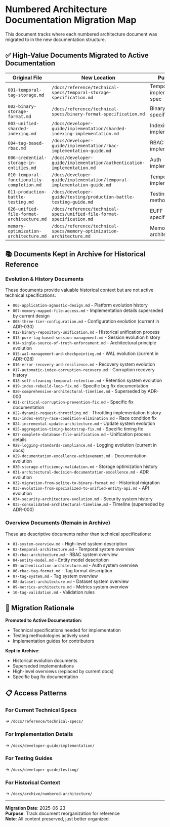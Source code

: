 # Numbered Architecture Documentation Migration Map

This document tracks where each numbered architecture document was migrated to in the new documentation structure.

## ✅ High-Value Documents Migrated to Active Documentation

| Original File | New Location | Purpose |
|--------------|--------------|---------|
| `001-temporal-tag-storage.md` | `/docs/reference/technical-specs/temporal-storage-specification.md` | Temporal implementation spec |
| `002-binary-storage-format.md` | `/docs/reference/technical-specs/binary-format-specification.md` | Binary format specification |
| `003-unified-sharded-indexing.md` | `/docs/developer-guide/implementation/sharded-indexing-implementation.md` | Indexing implementation |
| `004-tag-based-rbac.md` | `/docs/developer-guide/implementation/rbac-implementation-guide.md` | RBAC implementation |
| `006-credential-storage-in-entities.md` | `/docs/developer-guide/implementation/authentication-implementation.md` | Auth implementation |
| `010-temporal-functionality-completion.md` | `/docs/developer-guide/implementation/temporal-implementation-guide.md` | Temporal implementation |
| `011-production-battle-testing.md` | `/docs/developer-guide/testing/production-battle-testing-guide.md` | Testing methodology |
| `026-unified-file-format-architecture.md` | `/docs/reference/technical-specs/unified-file-format-specification.md` | EUFF specification |
| `memory-optimization-architecture.md` | `/docs/reference/technical-specs/memory-optimization-architecture.md` | Memory architecture |

## 📚 Documents Kept in Archive for Historical Reference

### Evolution & History Documents
These documents provide valuable historical context but are not active technical specifications:

- `005-application-agnostic-design.md` - Platform evolution history
- `007-memory-mapped-file-access.md` - Implementation details superseded by current design
- `008-three-tier-configuration.md` - Configuration evolution (current in ADR-030)
- `012-binary-repository-unification.md` - Historical unification process
- `013-pure-tag-based-session-management.md` - Session evolution history
- `014-single-source-of-truth-enforcement.md` - Architectural principle evolution
- `015-wal-management-and-checkpointing.md` - WAL evolution (current in ADR-028)
- `016-error-recovery-and-resilience.md` - Recovery system evolution
- `017-automatic-index-corruption-recovery.md` - Corruption recovery history
- `018-self-cleaning-temporal-retention.md` - Retention system evolution
- `019-index-rebuild-loop-fix.md` - Specific bug fix documentation
- `020-comprehensive-architectural-timeline.md` - Superseded by ADR-000
- `021-critical-corruption-prevention-fix.md` - Specific fix documentation
- `022-dynamic-request-throttling.md` - Throttling implementation history
- `023-index-entry-race-condition-elimination.md` - Race condition fix
- `024-incremental-update-architecture.md` - Update system evolution
- `025-aggregation-timing-bootstrap-fix.md` - Specific timing fix
- `027-complete-database-file-unification.md` - Unification process details
- `028-logging-standards-compliance.md` - Logging evolution (current in docs)
- `029-documentation-excellence-achievement.md` - Documentation evolution
- `030-storage-efficiency-validation.md` - Storage optimization history
- `031-architectural-decision-documentation-excellence.md` - ADR evolution
- `032-migration-from-sqlite-to-binary-format.md` - Historical migration
- `033-evolution-from-specialized-to-unified-entity-api.md` - API evolution
- `034-security-architecture-evolution.md` - Security system history
- `035-consolidated-architectural-timeline.md` - Timeline (superseded by ADR-000)

### Overview Documents (Remain in Archive)
These are descriptive documents rather than technical specifications:

- `01-system-overview.md` - High-level system description
- `02-temporal-architecture.md` - Temporal system overview
- `03-rbac-architecture.md` - RBAC system overview
- `04-entity-model.md` - Entity model description
- `05-authentication-architecture.md` - Auth system overview
- `06-rbac-tag-format.md` - Tag format description
- `07-tag-system.md` - Tag system overview
- `08-dataset-architecture.md` - Dataset system overview
- `09-metrics-architecture.md` - Metrics system overview
- `10-tag-validation.md` - Validation rules

## 🎯 Migration Rationale

**Promoted to Active Documentation**: 
- Technical specifications needed for implementation
- Testing methodologies actively used
- Implementation guides for contributors

**Kept in Archive**:
- Historical evolution documents
- Superseded implementations
- High-level overviews (replaced by current docs)
- Specific bug fix documentation

## 📋 Access Patterns

### For Current Technical Specs
→ `/docs/reference/technical-specs/`

### For Implementation Details  
→ `/docs/developer-guide/implementation/`

### For Testing Guides
→ `/docs/developer-guide/testing/`

### For Historical Context
→ `/docs/archive/numbered-architecture/`

---

**Migration Date**: 2025-06-23  
**Purpose**: Track document reorganization for reference  
**Note**: All content preserved, just better organized